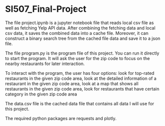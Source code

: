 # SI507_Final-Project
The file project.ipynb is a jupyter notebook file that reads local csv file as well as fetching Yelp API data. After combining the fetching data and local csv data, it saves the combined data into a cache file. Moreover, it can construct a binary search tree from the cached file data and save it to a json file.

The file program.py is the program file of this project. You can run it directly to start the program. It will ask the user for the zip code to focus on the nearby restaurants for later interaction. 

To interact with the program, the user has four options: look for top-rated restaurants in the given zip code area, look at the detailed information of a restaurant in the given zip code area, look at a map that shows all restaurants in the given zip code area, look for restaurants that have certain category in the given zip code area

The data.csv file is the cached data file that contains all data I will use for this project.

The required python packages are requests and plotly.
